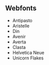 ## Webfonts

- Antipasto
- Aristelle
- Din
- Avenir
- Averta
- Clasta
- Helvetica Neue
- Unicorn Flakes